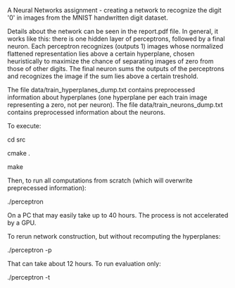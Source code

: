 A Neural Networks assignment - creating a network to recognize the digit '0' in images from the MNIST handwritten digit dataset.

Details about the network can be seen in the report.pdf file. In general, it works like this: there is one hidden layer of perceptrons, followed by a final neuron. Each perceptron recognizes (outputs 1) images whose normalized flattened representation lies above a certain hyperplane, chosen heuristically to maximize the chance of separating images of zero from those of other digits. The final neuron sums the outputs of the perceptrons and recognizes the image if the sum lies above a certain treshold.

The file data/train_hyperplanes_dump.txt contains preprocessed information about hyperplanes (one hyperplane per each train image representing a zero, not per neuron). The file data/train_neurons_dump.txt contains preprocessed information about the neurons.

To execute:

cd src 

cmake .

make

Then, to run all computations from scratch (which will overwrite preprecessed information):

./perceptron

On a PC that may easily take up to 40 hours. The process is not accelerated by a GPU.

To rerun network construction, but without recomputing the hyperplanes:

./perceptron -p

That can take about 12 hours. To run evaluation only:

./perceptron -t
